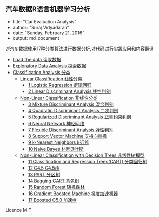 ## 汽车数据R语言机器学习分析

* title: "Car Evaluation Analysis"
* author: "Suraj Vidyadaran"
* date: "Sunday, February 21, 2016"
* output: md_document

对汽车数据使用17种分类算法进行数据分析,对代码进行实践应用和内容翻译 

- [Load the data 读取数据](#load-the-data-读取数据)
- [Exploratory Data Analysis 探索数据](#exploratory-data-analysis-探索数据)
- [Classification Analysis 分类](#classification-analysis-分类)
    - [Linear Classification 线性分类](#linear-classification-线性分类)
        - [1 Logistic Regression 逻辑回归](#1-logistic-regression-逻辑回归)
        - [2 Linear Discriminant Analysis 线性判别](#2-linear-discriminant-analysis-线性判别)
    - [Non-Linear Classification 非线性分类](#non-linear-classification-非线性分类)
        - [3 Mixture Discriminant Analysis 混合判别](#3-mixture-discriminant-analysis-混合判别)
        - [4 Quadratic Discriminant Analysis 二次判别](#4-quadratic-discriminant-analysis-二次判别)
        - [5 Regularized Discriminant Analysis 正则约束判别](#5-regularized-discriminant-analysis-正则约束判别)
        - [6 Neural Network 神经网络](#6-neural-network-神经网络)
        - [7 Flexible Discriminant Analysis 弹性判别](#7-flexible-discriminant-analysis-弹性判别)
        - [8 Support Vector Machine 支持向量机](#8-support-vector-machine-支持向量机)
        - [9 k-Nearest Neighbors k近邻](#9-k-nearest-neighbors-k近邻)
        - [10 Naive Bayes 朴素贝叶斯](#10-naive-bayes-朴素贝叶斯)
    - [Non-Linear Classification with Decision Trees 非线性树模型](#non-linear-classification-with-decision-trees-非线性树模型)
        - [11 Classification and Regression Trees\(CART\) 分类回归树](#11-classification-and-regression-treescart-分类回归树)
        - [12 C4.5 C4.5树](#12-c45-c45树)
        - [13 PART 分区树](#13-part-分区树)
        - [14 Bagging CART 背包树](#14-bagging-cart-背包树)
        - [15 Random Forest 随机森林](#15-random-forest-随机森林)
        - [16 Gradient Boosted Machine 梯度加速机器](#16-gradient-boosted-machine-梯度加速机器)
        - [17 Boosted C5.0 加速树](#17-boosted-c50-加速树)

Licence MIT

